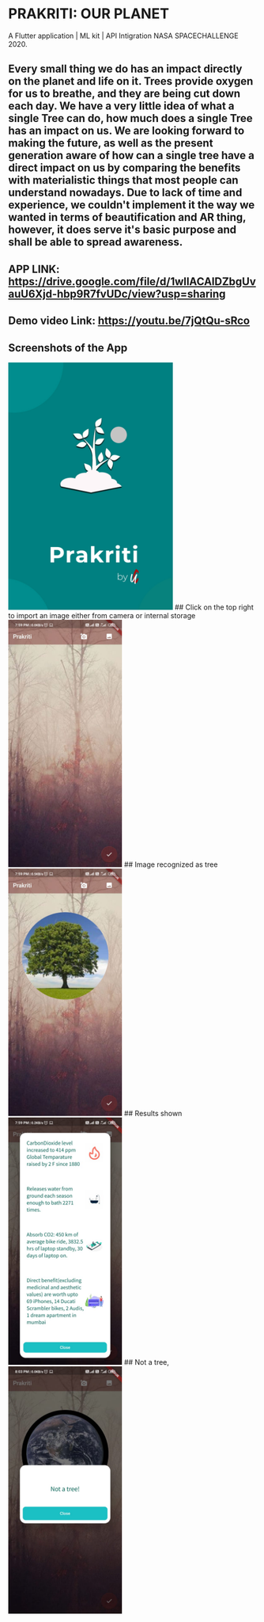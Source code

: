 # PRAKRITI: OUR PLANET
A Flutter application | ML kit | API Intigration
NASA SPACECHALLENGE 2020.
## Every small thing we do has an impact directly on the planet and life on it. Trees provide oxygen for us to breathe, and they are being cut down each day. We have a very little idea of what a single Tree can do, how much does a single Tree has an impact on us. We are looking forward to making the future, as well as the present generation aware of how can a single tree have a direct impact on us by comparing the benefits with materialistic things that most people can understand nowadays. Due to lack of time and experience, we couldn't implement it the way we wanted in terms of beautification and AR thing, however, it does serve it's basic purpose and shall be able to spread awareness.

## APP LINK: https://drive.google.com/file/d/1wIlACAlDZbgUvauU6Xjd-hbp9R7fvUDc/view?usp=sharing
## Demo video Link: https://youtu.be/7jQtQu-sRco

## Screenshots of the App
<img src="images/backg.jpeg" height="500">
## Click on the top right to import an image either from camera or internal storage
<img src="images/11.jpeg" height="500">
## Image recognized as tree
<img src="images/12.jpeg" height="500">
## Results shown
<img src="images/13.jpeg" height="500">
## Not a tree,
<img src="images/14.jpeg" height="500">
